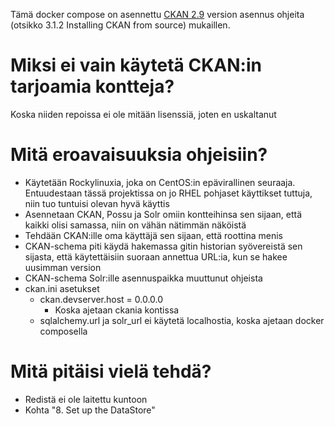 Tämä docker compose on asennettu [CKAN 2.9](https://docs.ckan.org/_/downloads/en/2.9/pdf/#section.3.1) version asennus ohjeita (otsikko 3.1.2 Installing CKAN from source) mukaillen.

# Miksi ei vain käytetä CKAN:in tarjoamia kontteja?

Koska niiden repoissa ei ole mitään lisenssiä, joten en uskaltanut

# Mitä eroavaisuuksia ohjeisiin?

- Käytetään Rockylinuxia, joka on CentOS:in epävirallinen seuraaja. Entuudestaan tässä projektissa on jo RHEL pohjaset käyttikset tuttuja, niin tuo tuntuisi olevan hyvä käyttis
- Asennetaan CKAN, Possu ja Solr omiin kontteihinsa sen sijaan, että kaikki olisi samassa, niin on vähän nätimmän näköistä
- Tehdään CKAN:ille oma käyttäjä sen sijaan, että roottina menis
- CKAN-schema piti käydä hakemassa gitin historian syövereistä sen sijasta, että käytettäisiin suoraan annettua URL:ia, kun se hakee uusimman version
- CKAN-schema Solr:ille asennuspaikka muuttunut ohjeista
- ckan.ini asetukset
  - ckan.devserver.host = 0.0.0.0
    - Koska ajetaan ckania kontissa
  - sqlalchemy.url ja solr_url ei käytetä localhostia, koska ajetaan docker composella

# Mitä pitäisi vielä tehdä?

- Redistä ei ole laitettu kuntoon
- Kohta "8. Set up the DataStore"